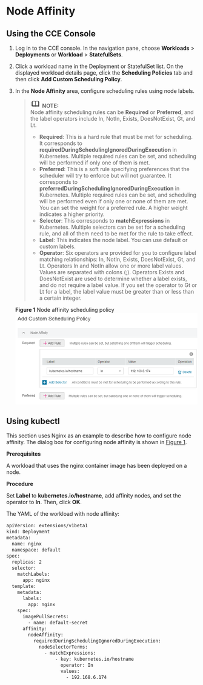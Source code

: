 # Node Affinity<a name="cce_01_0232"></a>

## Using the CCE Console<a name="section14975195565810"></a>

1.  Log in to the CCE console. In the navigation pane, choose  **Workloads**  \>  **Deployments**  or  **Workload**  \>  **StatefulSets**.
2.  Click a workload name in the Deployment or StatefulSet list. On the displayed workload details page, click the  **Scheduling Policies**  tab and then click  **Add Custom Scheduling Policy**.
3.  In the  **Node Affinity**  area, configure scheduling rules using node labels.

    >![](public_sys-resources/icon-note.gif) **NOTE:**   
    >Node affinity scheduling rules can be  **Required**  or  **Preferred**, and the label operators include In, NotIn, Exists, DoesNotExist, Gt, and Lt.  
    >-   **Required**: This is a hard rule that must be met for scheduling. It corresponds to  **requiredDuringSchedulingIgnoredDuringExecution**  in Kubernetes. Multiple required rules can be set, and scheduling will be performed if only one of them is met.  
    >-   **Preferred**: This is a soft rule specifying preferences that the scheduler will try to enforce but will not guarantee. It corresponds to  **preferredDuringSchedulingIgnoredDuringExecution**  in Kubernetes. Multiple required rules can be set, and scheduling will be performed even if only one or none of them are met. You can set the weight for a preferred rule. A higher weight indicates a higher priority.  
    >-   **Selector**: This corresponds to  **matchExpressions**  in Kubernetes. Multiple selectors can be set for a scheduling rule, and all of them need to be met for the rule to take effect.  
    >-   **Label**: This indicates the node label. You can use default or custom labels.  
    >-   **Operator**: Six operators are provided for you to configure label matching relationships: In, NotIn, Exists, DoesNotExist, Gt, and Lt. Operators In and NotIn allow one or more label values. Values are separated with colons \(;\). Operators Exists and DoesNotExist are used to determine whether a label exists, and do not require a label value. If you set the operator to Gt or Lt for a label, the label value must be greater than or less than a certain integer.  

    **Figure  1**  Node affinity scheduling policy<a name="fig4460835131217"></a>  
    ![](figures/node-affinity-scheduling-policy.png "node-affinity-scheduling-policy")


## Using kubectl<a name="section9155952131619"></a>

This section uses Nginx as an example to describe how to configure node affinity. The dialog box for configuring node affinity is shown in  [Figure 1](#fig4460835131217).

**Prerequisites**

A workload that uses the nginx container image has been deployed on a node.

**Procedure**

Set  **Label**  to  **kubernetes.io/hostname**, add affinity nodes, and set the operator to  **In**. Then, click  **OK**.

The YAML of the workload with node affinity:

```
apiVersion: extensions/v1beta1
kind: Deployment
metadata:
  name: nginx
  namespace: default
spec:
  replicas: 2
  selector:
    matchLabels:
      app: nginx
  template:
    metadata:
      labels:
        app: nginx
    spec:
      imagePullSecrets:
        - name: default-secret
      affinity:
        nodeAffinity:
          requiredDuringSchedulingIgnoredDuringExecution:
            nodeSelectorTerms:
              - matchExpressions:
                  - key: kubernetes.io/hostname
                    operator: In
                    values:
                      - 192.168.6.174
```

